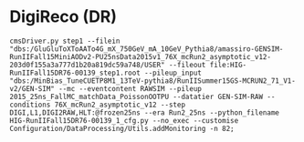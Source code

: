 DigiReco (DR)
====

    cmsDriver.py step1 --filein "dbs:/GluGluToXToAATo4G_mX_750GeV_mA_10GeV_Pythia8/amassiro-GENSIM-RunIIFall15MiniAODv2-PU25nsData2015v1_76X_mcRun2_asymptotic_v12-203d0f155a3a777d1b20a819dc59a748/USER" --fileout file:HIG-RunIIFall15DR76-00139_step1.root --pileup_input "dbs:/MinBias_TuneCUETP8M1_13TeV-pythia8/RunIISummer15GS-MCRUN2_71_V1-v2/GEN-SIM" --mc --eventcontent RAWSIM --pileup 2015_25ns_FallMC_matchData_PoissonOOTPU --datatier GEN-SIM-RAW --conditions 76X_mcRun2_asymptotic_v12 --step DIGI,L1,DIGI2RAW,HLT:@frozen25ns --era Run2_25ns --python_filename HIG-RunIIFall15DR76-00139_1_cfg.py --no_exec --customise Configuration/DataProcessing/Utils.addMonitoring -n 82; 

